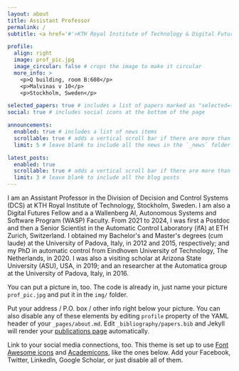 ```yaml
---
layout: about
title: Assistant Professor
permalink: /
subtitle: <a href='#'>KTH Royal Institute of Technology & Digital Futures</a>. giubel (at) kth .se

profile:
  align: right
  image: prof_pic.jpg
  image_circular: false # crops the image to make it circular
  more_info: >
    <p>Q building, room B:608</p>
    <p>Malvinas v 10</p>
    <p>Stockholm, Sweden</p>

selected_papers: true # includes a list of papers marked as "selected={true}"
social: true # includes social icons at the bottom of the page

announcements:
  enabled: true # includes a list of news items
  scrollable: true # adds a vertical scroll bar if there are more than 3 news items
  limit: 5 # leave blank to include all the news in the `_news` folder

latest_posts:
  enabled: true
  scrollable: true # adds a vertical scroll bar if there are more than 3 new posts items
  limit: 3 # leave blank to include all the blog posts
---
```


I am an Assistant Professor in the Division of Decision and Control Systems (DCS) at KTH Royal Institute of Technology, Stockholm, Sweden. I am also a Digital Futures Fellow and a a Wallenberg AI, Autonomous Systems and Software Program (WASP) Faculty. From 2021 to 2024, I was first a Postdoc and then a Senior Scientist in the Automatic Control Laboratory (ifA) at ETH Zurich, Switzerland. I obtained my Bachelor's and Master's degrees (cum laude) at the University of Padova, Italy, in 2012 and 2015, respectively; and my PhD in automatic control from Eindhoven University of Technology, The Netherlands, in 2020. I was also a visiting scholar at Arizona State University (ASU), USA, in 2019; and an researcher at the Automatica group at the University of Padova, Italy, in 2016.

You can put a picture in, too. The code is already in, just name your picture `prof_pic.jpg` and put it in the `img/` folder.

Put your address / P.O. box / other info right below your picture. You can also disable any of these elements by editing `profile` property of the YAML header of your `_pages/about.md`. Edit `_bibliography/papers.bib` and Jekyll will render your [publications page](/al-folio/publications/) automatically.

Link to your social media connections, too. This theme is set up to use [Font Awesome icons](https://fontawesome.com/) and [Academicons](https://jpswalsh.github.io/academicons/), like the ones below. Add your Facebook, Twitter, LinkedIn, Google Scholar, or just disable all of them.
